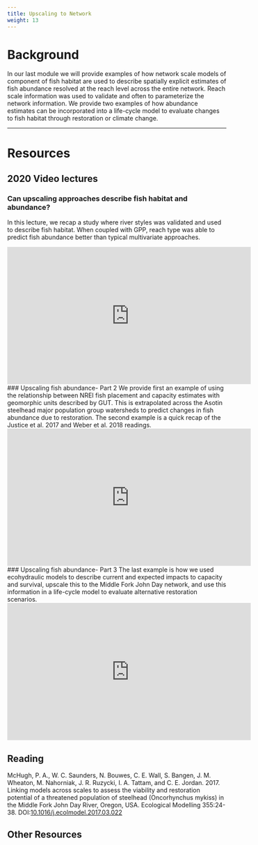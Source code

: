 ```yaml
---
title: Upscaling to Network
weight: 13
---
```


# Background

In our last module we will provide examples of how network scale models of component of fish habitat are used to describe spatially explicit estimates of fish abundance resolved at the reach level across the entire network.  Reach scale information was used to validate and often to parameterize the network information.  We provide two examples of how abundance estimates can be incorporated into a life-cycle model to evaluate changes to fish habitat through restoration or climate change. 

------
# Resources

## 2020 Video lectures

### Can upscaling approaches describe fish habitat and abundance?
In this lecture, we recap a study where river styles was validated and used to describe fish habitat. When coupled with GPP, reach type was able to predict fish abundance better than typical multivariate approaches. 
<div class="responsive-embed">
<iframe width="560" height="315" src="https://www.youtube.com/embed/ZI74AJ_2z-8" frameborder="0" allow="accelerometer; autoplay; encrypted-media; gyroscope; picture-in-picture" allowfullscreen></iframe>
</div>
### Upscaling fish abundance- Part 2
We provide first an example of using the relationship between NREI fish placement and capacity estimates with geomorphic units described by GUT. This is extrapolated across the  Asotin steelhead major population group watersheds to predict changes in fish abundance due to restoration. The second example is a quick recap of the Justice et al. 2017 and Weber et al. 2018 readings. 
<div class="responsive-embed">
<iframe width="560" height="315" src="https://www.youtube.com/embed/VFDRoF18xZw" frameborder="0" allow="accelerometer; autoplay; encrypted-media; gyroscope; picture-in-picture" allowfullscreen></iframe>
</div>
### Upscaling fish abundance- Part 3
The last example is how we used ecohydraulic models to describe current and expected impacts to capacity and survival, upscale this to the Middle Fork John Day network, and use this information in a life-cycle model to evaluate alternative restoration scenarios.
<div class="responsive-embed">
<iframe width="560" height="315" src="https://www.youtube.com/embed/4g2Dm3TcE7U" frameborder="0" allow="accelerometer; autoplay; encrypted-media; gyroscope; picture-in-picture" allowfullscreen></iframe>
</div>

## Reading
McHugh, P. A., W. C. Saunders, N. Bouwes, C. E. Wall, S. Bangen, J. M. Wheaton, M. Nahorniak, J. R. Ruzycki, I. A. Tattam, and C. E. Jordan. 2017. Linking models across scales to assess the viability and restoration potential of a threatened population of steelhead (Oncorhynchus mykiss) in the Middle Fork John Day River, Oregon, USA. Ecological Modelling 355:24-38. DOI:[10.1016/j.ecolmodel.2017.03.022](https://doi.org/10.1016/j.ecolmodel.2017.03.022)

## Other Resources